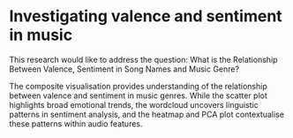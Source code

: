 # Investigating valence and sentiment in music
This research would like to address the question: What is the Relationship Between Valence, Sentiment in Song Names and Music Genre? 

The composite visualisation provides understanding of the relationship between valence and sentiment in music genres. While the scatter plot highlights broad emotional trends, the wordcloud uncovers linguistic patterns in sentiment analysis, and the heatmap and PCA plot contextualise these patterns within audio features.



